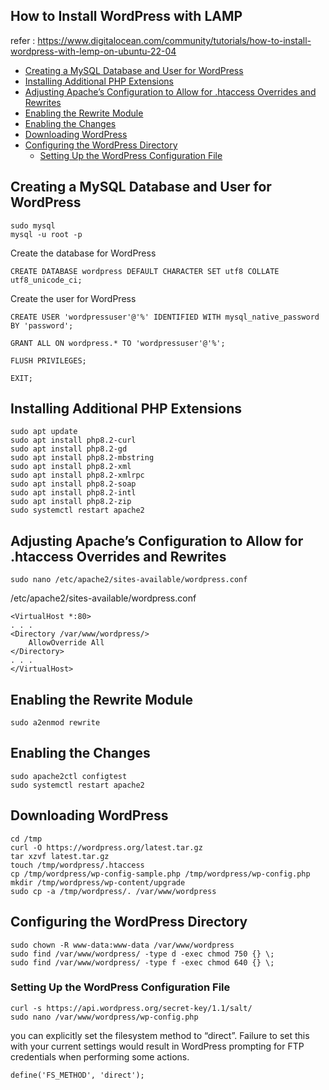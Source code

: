 ## How to Install WordPress with LAMP

refer : https://www.digitalocean.com/community/tutorials/how-to-install-wordpress-with-lemp-on-ubuntu-22-04

- [Creating a MySQL Database and User for WordPress](#creating-a-mysql-database-and-user-for-wordpress)
- [Installing Additional PHP Extensions](#installing-additional-php-extensions)
- [Adjusting Apache’s Configuration to Allow for .htaccess Overrides and Rewrites](#adjusting-apaches-configuration-to-allow-for-htaccess-overrides-and-rewrites)
- [Enabling the Rewrite Module](#enabling-the-rewrite-module)
- [Enabling the Changes](#enabling-the-changes)
- [Downloading WordPress](#downloading-wordpress)
- [Configuring the WordPress Directory](#configuring-the-wordpress-directory)
    - [Setting Up the WordPress Configuration File](#setting-up-the-wordpress-configuration-file)

## Creating a MySQL Database and User for WordPress
    sudo mysql
    mysql -u root -p

Create the database for WordPress

    CREATE DATABASE wordpress DEFAULT CHARACTER SET utf8 COLLATE utf8_unicode_ci;

Create the user for WordPress

    CREATE USER 'wordpressuser'@'%' IDENTIFIED WITH mysql_native_password BY 'password';

    GRANT ALL ON wordpress.* TO 'wordpressuser'@'%';

    FLUSH PRIVILEGES;

    EXIT;

## Installing Additional PHP Extensions
    sudo apt update
    sudo apt install php8.2-curl
    sudo apt install php8.2-gd
    sudo apt install php8.2-mbstring
    sudo apt install php8.2-xml
    sudo apt install php8.2-xmlrpc
    sudo apt install php8.2-soap
    sudo apt install php8.2-intl
    sudo apt install php8.2-zip
    sudo systemctl restart apache2

## Adjusting Apache’s Configuration to Allow for .htaccess Overrides and Rewrites
    sudo nano /etc/apache2/sites-available/wordpress.conf

/etc/apache2/sites-available/wordpress.conf

    <VirtualHost *:80>
    . . .
    <Directory /var/www/wordpress/>
        AllowOverride All
    </Directory>
    . . .
    </VirtualHost>

## Enabling the Rewrite Module
    sudo a2enmod rewrite

## Enabling the Changes
    sudo apache2ctl configtest
    sudo systemctl restart apache2

## Downloading WordPress
    cd /tmp
    curl -O https://wordpress.org/latest.tar.gz
    tar xzvf latest.tar.gz
    touch /tmp/wordpress/.htaccess
    cp /tmp/wordpress/wp-config-sample.php /tmp/wordpress/wp-config.php
    mkdir /tmp/wordpress/wp-content/upgrade
    sudo cp -a /tmp/wordpress/. /var/www/wordpress

## Configuring the WordPress Directory
    sudo chown -R www-data:www-data /var/www/wordpress
    sudo find /var/www/wordpress/ -type d -exec chmod 750 {} \;
    sudo find /var/www/wordpress/ -type f -exec chmod 640 {} \;

### Setting Up the WordPress Configuration File

    curl -s https://api.wordpress.org/secret-key/1.1/salt/
    sudo nano /var/www/wordpress/wp-config.php

you can explicitly set the filesystem method to “direct”. Failure to set this with your current settings would result in WordPress prompting for FTP credentials when performing some actions.

    define('FS_METHOD', 'direct');
